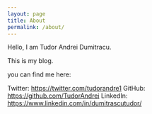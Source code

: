 ```yaml
---
layout: page
title: About
permalink: /about/
---
```


Hello, I am Tudor Andrei Dumitracu.

This is my blog.

you can find me here:

Twitter: https://twitter.com/tudorandre1
GitHub: https://github.com/TudorAndrei
LinkedIn: https://www.linkedin.com/in/dumitrascutudor/
